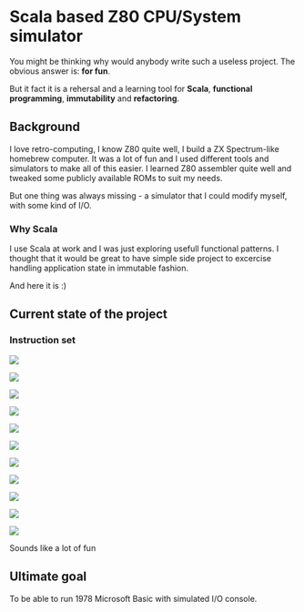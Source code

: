 # Scala based Z80 CPU/System simulator #

You might be thinking why would anybody write such a useless project. The obvious answer is: **for fun**.

But it fact it is a rehersal and a learning tool for **Scala**, **functional programming**, **immutability** and **refactoring**.

## Background ##

I love retro-computing, I know Z80 quite well, I build a ZX Spectrum-like homebrew computer. 
It was a lot of fun and I used different tools and simulators to make all of this easier. 
I learned Z80 assembler quite well and tweaked some publicly available ROMs to suit my needs.

But one thing was always missing - a simulator that I could modify myself, with some kind of I/O.

### Why Scala ###

I use Scala at work and I was just exploring usefull functional patterns. 
I thought that it would be great to have simple side project to excercise handling application state in immutable fashion.  

And here it is :)

## Current state of the project ##

### Instruction set ###

<img src="https://img.shields.io/badge/Load%208--bit-Done-green.svg"/></a>

<img src="https://img.shields.io/badge/Load%2016--bit-Done-green.svg"/></a>

<img src="https://img.shields.io/badge/Exchange-Planned-white.svg"/></a>

<img src="https://img.shields.io/badge/Block%20transfer-Planned-white.svg"/></a>

<img src="https://img.shields.io/badge/8--bit%20arithmetic-Planned-white.svg"/></a>

<img src="https://img.shields.io/badge/16--bit%20arithmetic-Planned-white.svg"/></a>

<img src="https://img.shields.io/badge/Control%20incl INT-Planned-white.svg"/></a>

<img src="https://img.shields.io/badge/Rotate%20and%20shift-Planned-white.svg"/></a>

<img src="https://img.shields.io/badge/Bit%20manipulation-Planned-white.svg"/></a>

<img src="https://img.shields.io/badge/Jump%20call%20return-Planned-white.svg"/></a>

<img src="https://img.shields.io/badge/Input%20and%20output-Planned-white.svg"/></a>

Sounds like a lot of fun

## Ultimate goal ##

To be able to run 1978 Microsoft Basic with simulated I/O console.